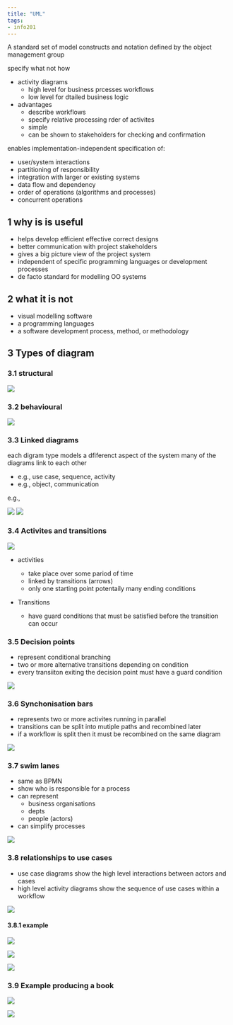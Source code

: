 ```yaml
---
title: "UML"
tags: 
- info201
---
```


A standard set of model constructs and notation defined by the object management group

specify what not how

- activity diagrams
	- high level for business prcesses workflows
	- low level for dtailed business logic
- advantages
	-  describe workflows
	- specify relative processing rder of activites
	- simple
	- can be shown to stakeholders for checking and confirmation

enables implementation-independent specification of:
- user/system interactions
- partitioning of responsibility
- integration with larger or existing systems
- data flow and dependency
- order of operations (algorithms and processes)
- concurrent operations

## 1 why is is useful
- helps develop efficient effective correct designs
- better communication with project stakeholders
- gives a big picture view of the project system
- independent of specific programming languages or development processes
- de facto standard for modelling OO systems

## 2 what it is not
- visual modelling software
- a programming languages
- a software development process, method, or methodology

## 3 Types of diagram
### 3.1 structural

![](https://i.imgur.com/zS15EFj.png#invert)

### 3.2 behavioural

![](https://i.imgur.com/4lj2QIt.png#invert)

### 3.3 Linked diagrams
each digram type models a dfiferenct aspect of the system
many of the diagrams link to each other
- e.g., use case, sequence, activity
- e.g., object, communication

e.g.,

![](https://i.imgur.com/CWGGErM.png)
![](https://i.imgur.com/PKHcpMx.png)


### 3.4 Activites and transitions

![](https://i.imgur.com/1G14Ntn.png)

- activities
	- take place over some pariod of time
	- linked by transitions (arrows)
	- only one starting point potentaily many ending conditions

- Transitions
	- have guard conditions that must be satisfied before the transition can occur

### 3.5 Decision points
- represent conditional branching
- two or more alternative transitions depending on condition
- every transiiton exiting the decision point must have a guard condition

![](https://i.imgur.com/KCufkgX.png)

### 3.6 Synchonisation bars
- represents two or more activites running in parallel
- transitions can be split into mutiple paths and recombined later
- if a workflow is split then it must be recombined on the same diagram

![](https://i.imgur.com/IVfP7vt.png)

### 3.7 swim lanes
- same as BPMN
- show who is responsible for a process
- can represent
	- business organisations
	- depts
	- people (actors)
- can simplify processes

![](https://i.imgur.com/cRiZjtE.png)


### 3.8 relationships to use cases
- use case diagrams show the high level interactions between actors and cases
- high level activity diagrams show the sequence of use cases within a workflow

![](https://i.imgur.com/3b9f2va.png)


#### 3.8.1 example

![](https://i.imgur.com/dKHjIdu.png)

![](https://i.imgur.com/yCAjqkZ.png)

![](https://i.imgur.com/RifaVaq.png)

### 3.9 Example producing a book

![](https://i.imgur.com/X5aFAt2.png)

![](https://i.imgur.com/AKVAshk.png)
